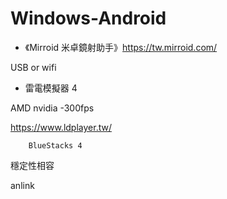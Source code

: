 # Windows-Android

- 《Mirroid 米卓鏡射助手》https://tw.mirroid.com/

USB or wifi

- 雷電模擬器 4

AMD nvidia -300fps

https://www.ldplayer.tw/

        BlueStacks 4

穩定性相容

anlink